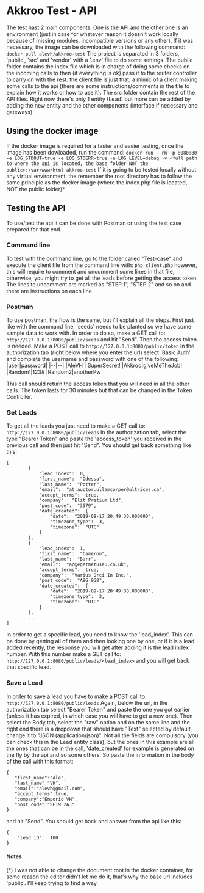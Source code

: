 # Akkroo Test - API
The test hast 2 main components. One is the API and the other one is an environment (just in case for whatever reason it doesn't work locally because of missing modules, incompatible versions or any other). 
If it was necessary, the image can be downloaded with the following command:
```docker pull alevh/akkroo-test```
The project is separated in 3 folders, 'public', 'src' and 'vendor' with a '.env' file to do some settings.
The public folder contains the index file which is in charge of doing some checks on the incoming calls to then (if everything is ok) pass it to the router controller to carry on with the rest.
the client file is just that, a mimic of a client making some calls to the api (there are some instructions/comments in the file to explain how it works or how to use it).
The src folder contain the rest of the API files. Right now there's only 1 entity (Lead) but more can be added by adding the new entity and the other components (interface if necessary and gateways).

## Using the docker image
If the docker image is required for a faster and easier testing, once the image has been dowloaded, run the command:
```docker run --rm -p 8080:80 -e LOG_STDOUT=true -e LOG_STDERR=true -e LOG_LEVEL=debug -v <full path to where the api is located, the base folder NOT the public>:/var/www/html akkroo-test```
If it is going to be tested locally without any virtual environment, the remember the root directory has to follow the same principle as the docker image (where the index.php file is located, NOT the public folder)*.

## Testing the API
To use/test the api it can be done with Postman or using the test case prepared for that end.
 
### Command line
To test with the command line, go to the folder called "Test-case" and execute the client file from the command line with:
```php client.php```
however, this will require to comment and uncomment some lines in that file, otherwise, you might try to get all the leads before getting the access token. The lines to uncomment are marked as "STEP 1", "STEP 2" and so on and there are instructions on each line

### Postman
To use postman, the flow is the same, but i'll explain all the steps. First just like with the command line, 'seeds' needs to be planted so we have some sample data to work with. In order to do so, make a GET call to:
```http://127.0.0.1:8080/public/seeds```
and hit "Send".
Then the access token is needed. Make a POST call to
```http://127.0.0.1:8080/public/token```
In the authorization tab (right below where you enter the url) select 'Basic Auth' and complete the username and password with one of the following:
|user|password|
|--|--|
|AleVH | SuperSecret!
|Akkroo|giveMeTheJob!
|Random1|123#
|Random2|anotherPw

This call should return the access token that you will need in all the other calls. The token lasts for 30 minutes but that can be changed in the Token Controller.

### Get Leads
To get all the leads you just need to make a GET call to:
```http://127.0.0.1:8080/public/leads```
In the authorization tab, select the type "Bearer Token" and paste the 'access_token' you received in the previous call and then just hit "Send". You should get back something like this:
```
[
		{
			"lead_index":  0,
			"first_name":  "Odessa",
			"last_name":  "Potter",
			"email":  "at.auctor.ullamcorper@ultrices.ca",
			"accept_terms":  true,
			"company":  "Elit Pretium Ltd",
			"post_code":  "3579",
			"date_created":  {
				"date":  "2019-09-17 20:49:30.000000",
				"timezone_type":  3,
				"timezone":  "UTC"
			}
		},
		{
			"lead_index":  1,
			"first_name":  "Cameron",
			"last_name":  "Barr",
			"email":  "ac@egetmetuseu.co.uk",
			"accept_terms":  true,
			"company":  "Varius Orci In Inc.",
			"post_code":  "A9G 9G8",
			"date_created":  {
				"date":  "2019-09-17 20:49:30.000000",
				"timezone_type":  3,
				"timezone":  "UTC"
			}
		},
		...
]
```
In order to get a specific lead, you need to know the 'lead_index'. This can be done by getting all of them and then looking one by one, or if it is a lead added recently, the response you will get after adding it is the lead index number.  With this number make a GET call to:
```http://127.0.0.1:8080/public/leads/<lead_index>```
and you will get back that specific lead.
 ### Save a Lead
 In order to save a lead you have to make a POST call to:
 ```http://127.0.0.1:8080/public/leads```
 Again, below the url, in the authorization tab select "Bearer Token" and paste the one you got earlier (unless it has expired, in which case you will have to get a new one). Then select the Body tab, select the "raw" option and on the same line and the right end there is a dropdown that should have "Text" selected by default, change it to "JSON (application/json)". Not all the fields are compulsory (you can check this in the Lead entity class), but the ones in this example are all the ones that can be in the call, 'date_created' for example is generated on the fly by the api and so some others. So paste the information in the body of the call with this format:
 ```
{
	"first_name":"Ale",
	"last_name":"VH",
	"email":"alevh@gmail.com",
	"accept_terms":true,
	"company":"Emporio VH",
	"post_code":"SE19 2AJ"
}
```
and hit "Send". You should get back and answer from the api like this:
```
{
	"lead_id":  100
}
```


#### Notes
(*) I was not able to change the document root in the docker container, for some reason the editor didn't let me do it, that's why the base url includes 'public'. I'll keep trying to find a way.